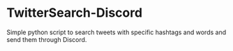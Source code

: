 # TwitterSearch-Discord

Simple python script to search tweets with specific hashtags and words and send them through Discord.
